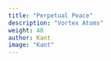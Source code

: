 ```yaml
---
title: "Perpetual Peace" 
description: "Vortex Atoms"
weight: 48
author: Kant
image: "Kant"
---
```

